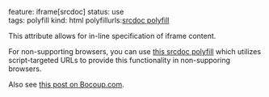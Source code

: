 feature: iframe[srcdoc]
status: use  
tags: polyfill
kind: html
polyfillurls:[srcdoc polyfill](https://github.com/jugglinmike/srcdoc-polyfill)

This attribute allows for in-line specification of iframe content.

For non-supporting browsers, you can use [this srcdoc polyfill](https://github.com/jugglinmike/srcdoc-polyfill) which utilizes script-targeted URLs to provide this functionality in non-supporing browsers.

Also see [this post on Bocoup.com](http://weblog.bocoup.com/third-party-javascript-development-future/).
